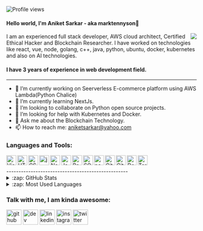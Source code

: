 ![Profile views](https://gpvc.arturio.dev/marktennyson)
#### Hello world, I'm Aniket Sarkar - aka marktennyson👋

<img align="right" src="https://i.ibb.co/KFG0R4h/57c41296.gif" width="auto" height="auto"/>


I am an experienced full stack developer, AWS cloud architect, Certified Ethical Hacker and Blockchain Researcher. I have worked on technologies like react, vue, node, golang, c++, java, python, ubuntu, docker, kubernetes and also on AI technologies.




#### I have 3 years of experience in web development field.
--------------------------------------------
- 🔭 I’m currently working on Seerverless E-commerce platform using AWS Lambda(Python Chalice)
- 🌱 I’m currently learning NextJs.
- 👯 I’m looking to collaborate on Python open source projects.
- 🤔 I’m looking for help with Kubernetes and Docker. 
- 💬 Ask me about the Blockchain Technology.
- 📫 How to reach me: <a href="mailto:aniketsarkar@yahoo.com">aniketsarkar@yahoo.com</a>



### Languages and Tools:

<img align="left" alt="Visual Studio Code" width="26px" src="https://media4.giphy.com/media/SS8CV2rQdlYNLtBCiF/giphy.gif" />
<img align="left" alt="HTML5" width="26px" src="https://media4.giphy.com/media/XAxylRMCdpbEWUAvr8/giphy.gif" />
<img align="left" alt="CSS3" width="26px" src="https://media0.giphy.com/media/fsEaZldNC8A1PJ3mwp/source.gif" />
<img align="left" alt="java" width="26px" src="https://upload-icon.s3.us-east-2.amazonaws.com/uploads/icons/png/378554371540553613-512.png" />
<img align="left" alt="NodeJs" width="26px" src="https://e7.pngegg.com/pngimages/540/810/png-clipart-node-js-javascript-npm-computer-icons-web-application-others-miscellaneous-text-thumbnail.png" />
<img align="left" alt="JavaScript" width="26px" src="https://media3.giphy.com/media/ln7z2eWriiQAllfVcn/source.gif" />
<img align="left" alt="React" width="26px" src="https://revelry.co/wp-content/uploads/2019/05/react-native-UX-design.gif" />
<!-- <img align="left" alt="Node.js" width="26px" src="https://raw.githubusercontent.com/github/explore/80688e429a7d4ef2fca1e82350fe8e3517d3494d/topics/nodejs/nodejs.png" /> -->
<img align="left" alt="SQL" width="26px" src="https://storage.googleapis.com/instruqt-shadow-resources/bigquery/BigQuery.gif" />
<img align="left" alt="postgreSQL" width="26px" src="https://www.postgresql.org/media/img/about/press/elephant.png" />
<img align="left" alt="Git" width="26px" src="https://git-scm.com/images/logos/downloads/Git-Icon-Black.png" />
<img align="left" alt="GitHub" width="26px" src="https://i1.wp.com/blog.mailtrap.io/wp-content/uploads/2020/06/git-cat.gif?fit=480%2C469&ssl=1" />
<img align="left" alt="Docker" width="26px" src="https://i.pinimg.com/originals/f5/5e/80/f55e8059ea945abfd6804b887dd4a0af.gif" />
<img align="left" alt="Terminal" width="26px" src="https://cdn.dribbble.com/users/94656/screenshots/1141726/terminal2.gif" />


<br />
<br />
--------------------------------------------------

<details>
  <summary>:zap: GitHub Stats</summary>

  <img align="left" alt="Eran's GitHub Stats" src="https://github-readme-stats.vercel.app/api?username=marktennyson&show_icons=true&hide_border=true" />

</details>

<details>
  <summary>:zap: Most Used Languages</summary>

<img align="left" alt="Mark's GitHub Top Languages" src="https://github-readme-stats.vercel.app/api/top-langs/?username=marktennyson" />

</details>



### Talk with me, I am kinda awesome:

[<img src='https://cdn.jsdelivr.net/npm/simple-icons@3.0.1/icons/github.svg' alt='github' height='40'>](https://github.com/marktennyson)  [<img src='https://cdn.jsdelivr.net/npm/simple-icons@3.0.1/icons/dev-dot-to.svg' alt='dev' height='40'>](https://dev.to/sunju434492)  [<img src='https://cdn.jsdelivr.net/npm/simple-icons@3.0.1/icons/linkedin.svg' alt='linkedin' height='40'>](https://www.linkedin.com/in/marktennyson29/)  [<img src='https://cdn.jsdelivr.net/npm/simple-icons@3.0.1/icons/instagram.svg' alt='instagram' height='40'>](#)  [<img src='https://cdn.jsdelivr.net/npm/simple-icons@3.0.1/icons/twitter.svg' alt='twitter' height='40'>](#)  
